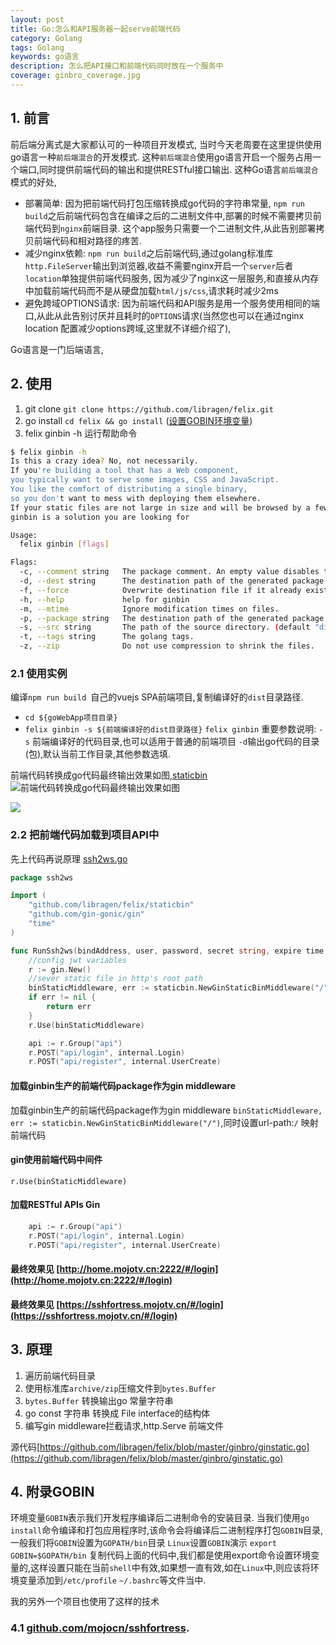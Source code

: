 ```yaml
---
layout: post
title: Go:怎么和API服务器一起serve前端代码
category: Golang
tags: Golang
keywords: go语言
description: 怎么把API接口和前端代码同时放在一个服务中
coverage: ginbro_coverage.jpg
---
```


## 1. 前言

前后端分离式是大家都认可的一种项目开发模式, 当时今天老周要在这里提供使用go语言一种`前后端混合`的开发模式.
这种`前后端混合`使用go语言开启一个服务占用一个端口,同时提供前端代码的输出和提供RESTful接口输出.
这种Go语言`前后端混合`模式的好处,

- 部署简单: 因为把前端代码打包压缩转换成go代码的字符串常量,
  `npm run build`之后前端代码包含在编译之后的二进制文件中,部署的时候不需要拷贝前端代码到`nginx`前端目录.
  这个app服务只需要一个二进制文件,从此告别部署拷贝前端代码和相对路径的疼苦.
- 减少nginx依赖: `npm run build`之后前端代码,通过golang标准库`http.FileServer`输出到浏览器,收益不需要nginx开启一个`server`后者`location`单独提供前端代码服务,
  因为减少了nginx这一层服务,和直接从内存中加载前端代码而不是从硬盘加载`html/js/css`,请求耗时减少2ms
- 避免跨域OPTIONS请求: 因为前端代码和API服务是用一个服务使用相同的端口,从此从此告别讨厌并且耗时的`OPTIONS`请求(当然您也可以在通过nginx location
  配置减少options跨域,这里就不详细介绍了),

Go语言是一门后端语言,

## 2. 使用

1. git clone `git clone https://github.com/libragen/felix.git`
2. go install `cd felix && go install` ([设置GOBIN环境变量](#附录GOBIN))
3. felix ginbin -h 运行帮助命令

```bash
$ felix ginbin -h
Is this a crazy idea? No, not necessarily.
If you're building a tool that has a Web component,
you typically want to serve some images, CSS and JavaScript.
You like the comfort of distributing a single binary,
so you don't want to mess with deploying them elsewhere.
If your static files are not large in size and will be browsed by a few people,
ginbin is a solution you are looking for

Usage:
  felix ginbin [flags]

Flags:
  -c, --comment string   The package comment. An empty value disables this comment.
  -d, --dest string      The destination path of the generated package. (default ".")
  -f, --force            Overwrite destination file if it already exists. (default true)
  -h, --help             help for ginbin
  -m, --mtime            Ignore modification times on files.
  -p, --package string   The destination path of the generated package. (default "felixbin")
  -s, --src string       The path of the source directory. (default "dist")
  -t, --tags string      The golang tags.
  -z, --zip              Do not use compression to shrink the files.

```

### 2.1 使用实例

编译`npm run build `自己的vuejs SPA前端项目,复制编译好的`dist`目录路径.

- `cd ${goWebApp项目目录}`
- `felix ginbin -s ${前端编译好的dist目录路径}`  `felix ginbin` 重要参数说明: `-s` 前端编译好的代码目录,也可以适用于普通的前端项目 `-d`输出go代码的目录(包),默认当前工作目录,其他参数选填.

前端代码转换成go代码最终输出效果如图,[staticbin](https://github.com/libragen/felix/tree/master/staticbin)
![前端代码转换成go代码最终输出效果如图](/assets/image/felix_ginbin01.png)

![](/assets/image/sshfortress_ginbin.png)

### 2.2 把前端代码加载到项目API中

先上代码再说原理 [ssh2ws.go](https://github.com/libragen/felix/blob/master/ssh2ws/ssh2ws.go)

```go
package ssh2ws

import (
	"github.com/libragen/felix/staticbin"
	"github.com/gin-gonic/gin"
	"time"
)

func RunSsh2ws(bindAddress, user, password, secret string, expire time.Duration, verbose bool) error {
	//config jwt variables
	r := gin.New()
	//sever static file in http's root path
	binStaticMiddleware, err := staticbin.NewGinStaticBinMiddleware("/")
	if err != nil {
		return err
	}
	r.Use(binStaticMiddleware)

	api := r.Group("api")
	r.POST("api/login", internal.Login)
	r.POST("api/register", internal.UserCreate)

```

#### 加载ginbin生产的前端代码package作为gin middleware

加载ginbin生产的前端代码package作为gin middleware `binStaticMiddleware, err := staticbin.NewGinStaticBinMiddleware("/")`,同时设置url-path:`/` 映射前端代码

#### gin使用前端代码中间件

`r.Use(binStaticMiddleware)`

#### 加载RESTful APIs Gin

```go
	api := r.Group("api")
	r.POST("api/login", internal.Login)
	r.POST("api/register", internal.UserCreate)
```

#### 最终效果见 [http://home.mojotv.cn:2222/#/login](http://home.mojotv.cn:2222/#/login)

#### 最终效果见 [https://sshfortress.mojotv.cn/#/login](https://sshfortress.mojotv.cn/#/login)

## 3. 原理

1. 遍历前端代码目录
2. 使用标准库`archive/zip`压缩文件到`bytes.Buffer`
3. `bytes.Buffer` 转换输出go 常量字符串
4. go const 字符串 转换成 File interface的结构体
5. 编写gin middleware拦截请求,http.Serve 前端文件

源代码[https://github.com/libragen/felix/blob/master/ginbro/ginstatic.go](https://github.com/libragen/felix/blob/master/ginbro/ginstatic.go)

## 4. 附录GOBIN

环境变量`GOBIN`表示我们开发程序编译后二进制命令的安装目录.
当我们使用`go install`命令编译和打包应用程序时,该命令会将编译后二进制程序打包`GOBIN`目录,一般我们将`GOBIN`设置为`GOPATH/bin`目录
`Linux`设置`GOBIN`演示
`export GOBIN=$GOPATH/bin`
复制代码上面的代码中,我们都是使用export命令设置环境变量的,这样设置只能在当前`shell`中有效,如果想一直有效,如在`Linux`中,则应该将环境变量添加到`/etc/profile` `~/.bashrc`等文件当中.

我的另外一个项目也使用了这样的技术

### 4.1 [github.com/mojocn/sshfortress](https://github.com/mojocn/sshfortress).